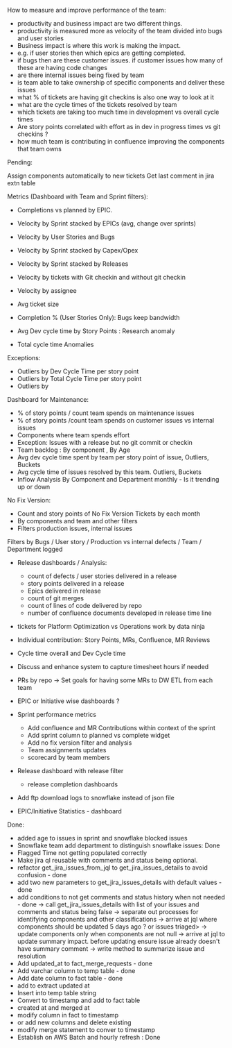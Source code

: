 How to measure and improve performance of the team: 
- productivity and business impact are two different things. 
- productivity is measured more as velocity of the team divided into bugs and user stories 
- Business impact is where this work is making the impact. 
- e.g. if user stories then which epics are getting completed. 
- if bugs then are these customer issues. if customer issues how many of these are having code changes
- are there internal issues being fixed by team 
- is team able to take ownership of specific components and deliver these issues 
- what % of tickets are having git checkins is also one way to look at it 
- what are the cycle times of the tickets resolved by team 
- which tickets are taking too much time in development vs overall cycle times 
- Are story points correlated with effort as in dev in progress times vs git checkins ? 
- how much team is contributing in confluence improving the components that team owns 


Pending:

Assign components automatically to new tickets 
Get last comment in jira extn table 

Metrics (Dashboard with Team and Sprint filters):
- Completions vs planned by EPIC. <Contribution by EPIC>
- Velocity by Sprint stacked by EPICs (avg, change over sprints)
- Velocity by User Stories and Bugs <Divide bugs by components>
- Velocity by Sprint stacked by Capex/Opex 
- Velocity by Sprint stacked by Releases  
- Velocity by tickets with Git checkin and without git checkin 
- Velocity by assignee

- Avg ticket size <by sprint>
- Completion % (User Stories Only): Bugs keep bandwidth

- Avg Dev cycle time by Story Points : Research anomaly 
- Total cycle time Anomalies 

Exceptions: 
- Outliers by Dev Cycle Time per story point 
- Outliers by Total Cycle Time per story point 
- Outliers by 

Dashboard for Maintenance:
- % of story points / count team spends on maintenance issues 
- % of story points /count team spends on customer issues vs internal issues 
- Components where team spends effort 
- Exception: Issues with a release but no git commit or checkin 
- Team backlog : By component , By Age 
- Avg dev cycle time spent by team per story point of issue, Outliers, Buckets  
- Avg cycle time of issues resolved by this team. Outliers, Buckets 
- Inflow Analysis By Component and Department  monthly - Is it trending up or down



No Fix Version: 
- Count and story points of No Fix Version Tickets by each month 
- By components and team and other filters 
- Filters production issues, internal issues


Filters by Bugs / User story / Production vs internal defects / Team / Department logged 
- Release dashboards / Analysis: 
  - count of defects / user stories delivered in a release
  - story points delivered in a release 
  - Epics delivered in release 
  - count of git merges 
  - count of lines of code delivered by repo 
  - number of confluence documents developed in release time line   

- tickets for Platform Optimization vs Operations work by data ninja 
- Individual contribution: Story Points, MRs, Confluence, MR Reviews 
- Cycle time overall and Dev Cycle time 
- Discuss and enhance system to capture timesheet hours if needed 
- PRs by repo -> Set goals for having some MRs to DW ETL from each team 
- EPIC or Initiative wise dashboards ? 

- Sprint performance metrics
  - Add confluence and MR Contributions within context of the sprint 
  - Add sprint column to planned vs complete widget 
  - Add no fix version filter and analysis 
  - Team assignments updates 
  - scorecard by team members <stretch goal> 

- Release dashboard with release filter 
  - release completion dashboards 

- Add ftp download logs to snowflake instead of json file
- EPIC/Initiative Statistics - dashboard  

 
Done:
- added age to issues in sprint and snowflake blocked issues 
- Snowflake team add department to distinguish snowflake issues: Done
- Flagged Time not getting populated correctly
- Make jira ql reusable with comments and status being optional. 
- refactor get_jira_issues_from_jql to get_jira_issues_details to avoid confusion - done 
- add two new parameters to get_jira_issues_details with default values - done 
- add conditions to not get comments and status history when not needed - done 
-> call get_jira_issues_details with list of your issues and comments and status being false 
-> separate out processes for identifying components and other classifications 
-> arrive at jql where components should be updated <issues logged > 5 days ago ? or issues triaged>
-> update components only when components are not null 
-> arrive at jql to update summary impact. before updating ensure issue already doesn't have summary comment 
-> write method to summarize issue and resolution
- Add updated_at to fact_merge_requests - done 
- Add varchar column to temp table - done
- Add date column to fact table - done 
- add to extract updated at 
- Insert into temp table string 
- Convert to timestamp and add to fact table 
- created at and merged at
- modify column in fact to timestamp
- or add new columns and delete existing
- modify merge statement to conver to timestamp 
- Establish on AWS Batch and hourly refresh : Done 